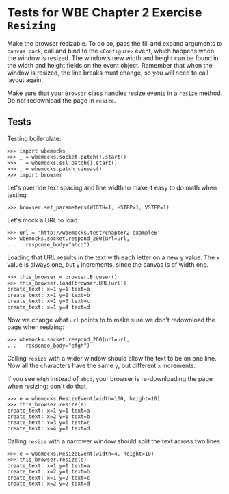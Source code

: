 Tests for WBE Chapter 2 Exercise `Resizing`
==============================================

Make the browser resizable. To do so, pass the fill and expand
arguments to `canvas.pack`, call and bind to the `<Configure>` event,
which happens when the window is resized. The window’s new width and
height can be found in the width and height fields on the event
object. Remember that when the window is resized, the line breaks must
change, so you will need to call layout again.

Make sure that your `Browser` class handles resize events in a
`resize` method. Do not redownload the page in `resize`.


Tests
-----

Testing boilerplate:

    >>> import wbemocks
    >>> _ = wbemocks.socket.patch().start()
    >>> _ = wbemocks.ssl.patch().start()
    >>> _ = wbemocks.patch_canvas()
    >>> import browser

Let's override text spacing and line width to make it easy to do math
when testing:

	>>> browser.set_parameters(WIDTH=1, HSTEP=1, VSTEP=1)

Let's mock a URL to load:

    >>> url = 'http://wbemocks.test/chapter2-example6'
    >>> wbemocks.socket.respond_200(url=url,
    ...   response_body="abcd")

Loading that URL results in the text with each letter on a new y value.
The `x` value is always one, but `y` increments, since the canvas is of width
 one.

    >>> this_browser = browser.Browser()
    >>> this_browser.load(browser.URL(url))
    create_text: x=1 y=1 text=a
    create_text: x=1 y=2 text=b
    create_text: x=1 y=3 text=c
    create_text: x=1 y=4 text=d

Now we change what `url` points to to make sure we don't redownload
the page when resizing:

    >>> wbemocks.socket.respond_200(url=url,
    ...   response_body="efgh")

Calling `resize` with a wider window should allow the text to be on one line.
Now all the characters have the same `y`, but different `x` increments.

If you see `efgh` instead of `abcd`, your browser is re-downloading
the page when resizing; don't do that.

    >>> e = wbemocks.ResizeEvent(width=100, height=10)
    >>> this_browser.resize(e)
    create_text: x=1 y=1 text=a
    create_text: x=2 y=1 text=b
    create_text: x=3 y=1 text=c
    create_text: x=4 y=1 text=d

Calling `resize` with a narrower window should split the text across two lines.

    >>> e = wbemocks.ResizeEvent(width=4, height=10)
    >>> this_browser.resize(e)
    create_text: x=1 y=1 text=a
    create_text: x=2 y=1 text=b
    create_text: x=1 y=2 text=c
    create_text: x=2 y=2 text=d
